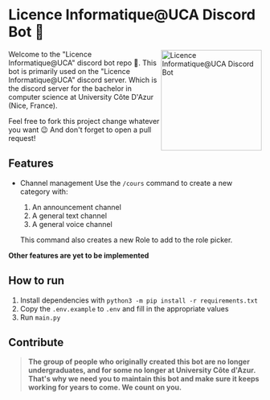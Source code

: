 # Licence Informatique@UCA Discord Bot 🥳

<img src="https://usercontent.stantabcorp.com/~thibault/46d34e1eccb244ceabd468f3d597e853-logo-rond-l.png" align="right" alt="Licence Informatique@UCA Discord Bot" width="200" height="200">

Welcome to the "Licence Informatique@UCA" discord bot repo 🎉. This bot is primarily used on the "Licence Informatique@UCA" discord server. Which is the discord server for the bachelor in computer science at University Côte D'Azur (Nice, France).

Feel free to fork this project change whatever you want 😉 And don't forget to open a pull request!

## Features


- Channel management
Use the `/cours` command to create a new category with:
    1. An announcement channel
    2. A general text channel
    3. A general voice channel

    This command also creates a new Role to add to the role picker.

**Other features are yet to be implemented**

## How to run

1. Install dependencies with `python3 -m pip install -r requirements.txt`
1. Copy the `.env.example` to `.env` and fill in the appropriate values
1. Run `main.py`

## Contribute

> **The group of people who originally created this bot are no longer undergraduates, and for some no longer at University Côte d'Azur. That's why we need you to maintain this bot and make sure it keeps working for years to come. We count on you.**
